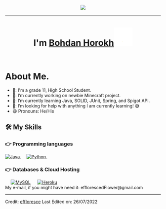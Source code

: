 <p align="center">
  <img src="https://miro.medium.com/max/2048/1*OohqW5DGh9CQS4hLY5FXzA.png" height="230"/>
</p>
<hr>
<h1 align="center">I'm <a href="https://github.com/Aryagm">Bohdan Horokh<a><img src="https://github.com/Kathryn-Jie/Kathryn-Jie/blob/main/wave.gif" width="60px"/></h1>
<Br>
<h1>About Me.</h1>

- 🏫: I'm a grade 11, High School Student.
- 🔭: I’m currently working on newbie Minecraft project.
- 🌱: I’m currently learning Java, SOLID, JUnit, Spring, and Spigot API.
- 🤔: I’m looking for help with anything I am currently learning! 😅
- 😄  Pronouns: He/His


## 🛠️ My Skills

### 👉 Programming languages

  <a href="https://www.java.com" target="_blank"> 
    <img alt="Java" src="https://img.shields.io/badge/Java-%23007396.svg?logo=java&logoColor=white">
  </a>
  &emsp;
   <a href="https://www.python.org" target="_blank">
    <img alt="Python" src="https://img.shields.io/badge/Python%20-%2314354C.svg?logo=python&logoColor=white">
  </a>
  &emsp;

### 👉 Databases & Cloud Hosting
<p align="left">
  &emsp;
    <a href="https://www.mysql.com/"><img alt="MySQL" src="https://img.shields.io/badge/MySQL-%2300f.svg?style=flat&llogo=mysql&logoColor=white"></a>
  &emsp;
    <a href="https://www.heroku.com/"><img alt="Heroku" src="https://img.shields.io/badge/Heroku%20-%23430098.svg?logo=heroku&logoColor=white"></a>  
  
  
<Br>
  My e-mail, if you might have need it: efflorescedFlower@gmail.com
<Br>

------

Credit: [effIoresce](https://github.com/effIoresce)
Last Edited on: 26/07/2022
